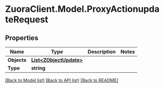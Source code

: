 # ZuoraClient.Model.ProxyActionupdateRequest

## Properties

Name | Type | Description | Notes
------------ | ------------- | ------------- | -------------
**Objects** | [**List&lt;ZObjectUpdate&gt;**](ZObjectUpdate.md) |  | 
**Type** | **string** |  | 

[[Back to Model list]](../README.md#documentation-for-models) [[Back to API list]](../README.md#documentation-for-api-endpoints) [[Back to README]](../README.md)

